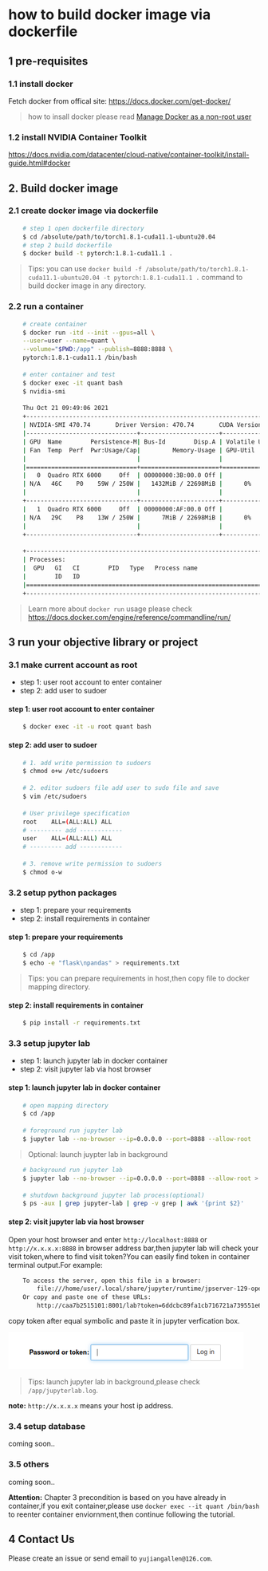 # how to build docker image via dockerfile

## 1 pre-requisites

### 1.1 install docker

Fetch docker from offical site: https://docs.docker.com/get-docker/

> how to insall docker please read [Manage Docker as a non-root user](https://docs.docker.com/engine/install/linux-postinstall/)

### 1.2 install NVIDIA Container Toolkit

https://docs.nvidia.com/datacenter/cloud-native/container-toolkit/install-guide.html#docker


## 2. Build docker image

### 2.1 create docker image via dockerfile
~~~bash
    # step 1 open dockerfile directory
    $ cd /absolute/path/to/torch1.8.1-cuda11.1-ubuntu20.04
    # step 2 build dockerfile
    $ docker build -t pytorch:1.8.1-cuda11.1 .
~~~

> Tips: you can use `docker build -f /absolute/path/to/torch1.8.1-cuda11.1-ubuntu20.04 -t pytorch:1.8.1-cuda11.1 .` command to build docker image in any directory.

### 2.2 run a container
~~~bash
    # create container
    $ docker run -itd --init --gpus=all \
    --user=user --name=quant \
    --volume="$PWD:/app" --publish=8888:8888 \
    pytorch:1.8.1-cuda11.1 /bin/bash

    # enter container and test
    $ docker exec -it quant bash
    $ nvidia-smi

    Thu Oct 21 09:49:06 2021
    +-----------------------------------------------------------------------------+
    | NVIDIA-SMI 470.74       Driver Version: 470.74       CUDA Version: 11.4     |
    |-------------------------------+----------------------+----------------------+
    | GPU  Name        Persistence-M| Bus-Id        Disp.A | Volatile Uncorr. ECC |
    | Fan  Temp  Perf  Pwr:Usage/Cap|         Memory-Usage | GPU-Util  Compute M. |
    |                               |                      |               MIG M. |
    |===============================+======================+======================|
    |   0  Quadro RTX 6000     Off  | 00000000:3B:00.0 Off |                    0 |
    | N/A   46C    P0    59W / 250W |   1432MiB / 22698MiB |      0%      Default |
    |                               |                      |                  N/A |
    +-------------------------------+----------------------+----------------------+
    |   1  Quadro RTX 6000     Off  | 00000000:AF:00.0 Off |                    0 |
    | N/A   29C    P8    13W / 250W |      7MiB / 22698MiB |      0%      Default |
    |                               |                      |                  N/A |
    +-------------------------------+----------------------+----------------------+

    +-----------------------------------------------------------------------------+
    | Processes:                                                                  |
    |  GPU   GI   CI        PID   Type   Process name                  GPU Memory |
    |        ID   ID                                                   Usage      |
    |=============================================================================|
    +-----------------------------------------------------------------------------+
~~~

> Learn more about `docker run` usage please check https://docs.docker.com/engine/reference/commandline/run/

## 3 run your objective library or project

### 3.1 make current account as root

* step 1: user root account to enter container
* step 2: add user to sudoer

#### step 1: user root account to enter container
~~~bash
    $ docker exec -it -u root quant bash
~~~

#### step 2: add user to sudoer
~~~bash
    # 1. add write permission to sudoers 
    $ chmod o+w /etc/sudoers

    # 2. editor sudoers file add user to sudo file and save
    $ vim /etc/sudoers
    
    # User privilege specification
    root    ALL=(ALL:ALL) ALL
    # --------- add ------------
    user    ALL=(ALL:ALL) ALL
    # --------- add ------------

    # 3. remove write permission to sudoers
    $ chmod o-w
~~~

### 3.2 setup python packages

* step 1: prepare your requirements
* step 2: install requirements in container

#### step 1: prepare your requirements
~~~bash
    $ cd /app
    $ echo -e "flask\npandas" > requirements.txt
~~~

> Tips: you can prepare requirements in host,then copy file to docker mapping directory.

#### step 2: install requirements in container
~~~bash
    $ pip install -r requirements.txt
~~~

### 3.3 setup jupyter lab

* step 1: launch jupyter lab in docker container
* step 2: visit jupyter lab via host browser

####  step 1: launch jupyter lab in docker container
~~~bash
    # open mapping directory
    $ cd /app

    # foreground run jupyter lab
    $ jupyter lab --no-browser --ip=0.0.0.0 --port=8888 --allow-root
~~~

> Optional: launch juypter lab in background

~~~bash
    # background run jupyter lab
    $ jupyter lab --no-browser --ip=0.0.0.0 --port=8888 --allow-root > jupyterlab.log 2>&1 &

    # shutdown background jupyter lab process(optional)
    $ ps -aux | grep jupyter-lab | grep -v grep | awk '{print $2}'
~~~

#### step 2: visit jupyter lab via host browser
Open your host browser and enter `http://localhost:8888` or `http://x.x.x.x:8888` in browser address bar,then jupyter lab will check your visit token,where to find visit token?You can easily find token in container terminal output.For example:

~~~bash
    To access the server, open this file in a browser:
        file:///home/user/.local/share/jupyter/runtime/jpserver-129-open.html
    Or copy and paste one of these URLs:
        http://caa7b2515101:8001/lab?token=6ddcbc89fa1cb716721a739551e6a926e30f1adbe38470d3
~~~

copy token after equal symbolic and paste it in jupyter verfication box.

![jupyter_lab_verfication_box](../img/jupyterlab_token.png)

> Tips: launch jupyter lab in background,please check `/app/jupyterlab.log`.

**note:** `http://x.x.x.x` means your host ip address.

### 3.4 setup database
coming soon..

### 3.5 others
coming soon..

**Attention:** Chapter 3 precondition is based on you have already in container,if you exit container,please use `docker exec --it quant /bin/bash` to reenter container enviornment,then continue following the tutorial.

## 4 Contact Us
Please create an issue or send email to `yujiangallen@126.com`.
